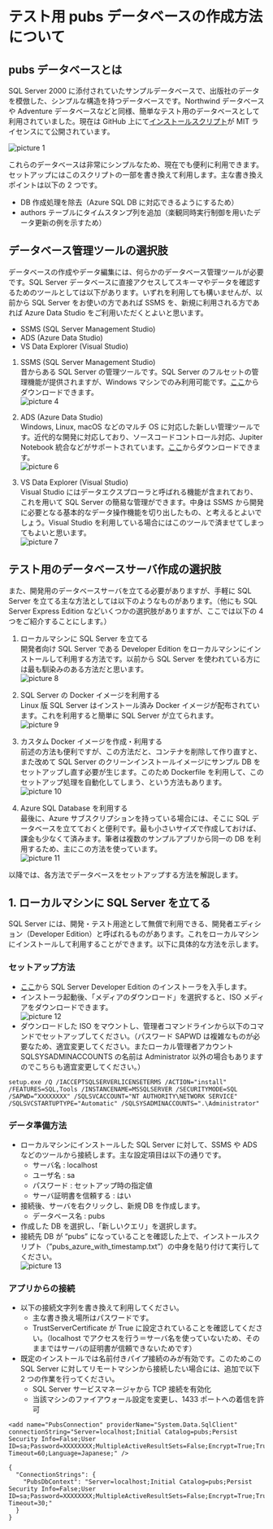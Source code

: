 
# テスト用 pubs データベースの作成方法について

## pubs データベースとは

SQL Server 2000 に添付されていたサンプルデータベースで、出版社のデータを模倣した、シンプルな構造を持つデータベースです。Northwind データベースや Adventure データベースなどと同様、簡単なテスト用のデータベースとして利用されていました。現在は GitHub 上にて[インストールスクリプト](https://github.com/microsoft/sql-server-samples/blob/master/samples/databases/northwind-pubs/instpubs.sql)が MIT ライセンスにて公開されています。

![picture 1](images/f0a79b9c8ba719499d2d627e2a78f838bcff93c9a85573e2f914ccf6d937faae.png)  

これらのデータベースは非常にシンプルなため、現在でも便利に利用できます。セットアップにはこのスクリプトの一部を書き換えて利用します。主な書き換えポイントは以下の 2 つです。

- DB 作成処理を除去（Azure SQL DB に対応できるようにするため）
- authors テーブルにタイムスタンプ列を追加（楽観同時実行制御を用いたデータ更新の例を示すため）

## データベース管理ツールの選択肢

データベースの作成やデータ編集には、何らかのデータベース管理ツールが必要です。SQL Server データベースに直接アクセスしてスキーマやデータを確認するためのツールとしては以下があります。いずれを利用しても構いませんが、以前から SQL Server をお使いの方であれば SSMS を、新規に利用される方であれば Azure Data Studio をご利用いただくとよいと思います。

- SSMS (SQL Server Management Studio)
- ADS (Azure Data Studio)
- VS Data Explorer (Visual Studio)

1. SSMS (SQL Server Management Studio)\
昔からある SQL Server の管理ツールです。SQL Server のフルセットの管理機能が提供されますが、Windows マシンでのみ利用可能です。[ここ](https://learn.microsoft.com/ja-jp/sql/ssms/download-sql-server-management-studio-ssms)からダウンロードできます。\
![picture 4](images/79fab155d6dfcec57c749cdcaa15d56983999ea791bdf709f8e652edf292f114.png)  

2. ADS (Azure Data Studio)\
Windows, Linux, macOS などのマルチ OS に対応した新しい管理ツールです。近代的な開発に対応しており、ソースコードコントロール対応、Jupiter Notebook 統合などがサポートされています。[ここ](https://learn.microsoft.com/ja-jp/sql/azure-data-studio/download-azure-data-studio)からダウンロードできます。\
![picture 6](images/41df9c32b091dbb56f0e8dd57dcdbe06ff2f97507e26b873f676f6fd49417d4b.png)  

3. VS Data Explorer (Visual Studio)\
Visual Studio にはデータエクスプローラと呼ばれる機能が含まれており、これを用いて SQL Server の簡易な管理ができます。中身は SSMS から開発に必要となる基本的なデータ操作機能を切り出したもの、と考えるとよいでしょう。Visual Studio を利用している場合にはこのツールで済ませてしまってもよいと思います。\
![picture 7](images/ff9f5c8f9da3b35de6d0473cc728d3b62b4de5b1133830f5ebb40a14193bb633.png)  

## テスト用のデータベースサーバ作成の選択肢

また、開発用のデータベースサーバを立てる必要がありますが、手軽に SQL Server を立てる主な方法としては以下のようなものがあります。（他にも SQL Server Express Edition などいくつかの選択肢がありますが、ここでは以下の 4 つをご紹介することにします。）

1. ローカルマシンに SQL Server を立てる\
開発者向け SQL Server である Developer Edition をローカルマシンにインストールして利用する方法です。以前から SQL Server を使われている方には最も馴染みのある方法だと思います。\
![picture 8](images/b42d457d26e9272b2ea4554adf5303d83c06aea179044aa1319bae25b4dbefc5.png)  

2. SQL Server の Docker イメージを利用する\
Linux 版 SQL Server はインストール済み Docker イメージが配布されています。これを利用すると簡単に SQL Server が立てられます。\
![picture 9](images/1a9b19c465ba857ebb39bde5435c09fe4f33cb8f1467e31c79e268b59cc72c75.png)  

3. カスタム Docker イメージを作成・利用する\
前述の方法も便利ですが、この方法だと、コンテナを削除して作り直すと、また改めて SQL Server のクリーンインストールイメージにサンプル DB をセットアップし直す必要が生じます。このため Dockerfile を利用して、このセットアップ処理を自動化してしまう、という方法もあります。\
![picture 10](images/9ab6c9498b6ad40c0fa4e406065cb219868972bb2348e9a88dfd289b7d9a1466.png)  

4. Azure SQL Database を利用する\
最後に、Azure サブスクリプションを持っている場合には、そこに SQL データベースを立てておくと便利です。最も小さいサイズで作成しておけば、課金も少なくて済みます。筆者は複数のサンプルアプリから同一の DB を利用するため、主にこの方法を使っています。\
![picture 11](images/838a4c04b3eef6f4c7fca2d493857dedd6d6d79e43984ebbb89edcd18fb0bce0.png) 

以降では、各方法でデータベースをセットアップする方法を解説します。

## 1. ローカルマシンに SQL Server を立てる

SQL Server には、開発・テスト用途として無償で利用できる、開発者エディション（Developer Edition）と呼ばれるものがあります。これをローカルマシンにインストールして利用することができます。以下に具体的な方法を示します。

### セットアップ方法

- [ここ](https://www.microsoft.com/ja-jp/sql-server/sql-server-downloads)から SQL Server Developer Edition のインストーラを入手します。
- インストーラ起動後、「メディアのダウンロード」を選択すると、ISO メディアをダウンロードできます。\
![picture 12](images/3d871e2e162af82b6e8ef1797a2f93a1861d6efece579ed761f1589a243acd64.png)  
- ダウンロードした ISO をマウントし、管理者コマンドラインから以下のコマンドでセットアップしてください。（パスワード SAPWD は複雑なものが必要なため、適宜変更してください。またローカル管理者アカウント SQLSYSADMINACCOUNTS の名前は Administrator 以外の場合もありますのでこちらも適宜変更してください。）
```
setup.exe /Q /IACCEPTSQLSERVERLICENSETERMS /ACTION="install" /FEATURES=SQL,Tools /INSTANCENAME=MSSQLSERVER /SECURITYMODE=SQL /SAPWD=“XXXXXXXX" /SQLSVCACCOUNT="NT AUTHORITY\NETWORK SERVICE" /SQLSVCSTARTUPTYPE="Automatic" /SQLSYSADMINACCOUNTS=".\Administrator"
```

### データ準備方法

- ローカルマシンにインストールした SQL Server に対して、SSMS や ADS などのツールから接続します。主な設定項目は以下の通りです。
  - サーバ名 : localhost
  - ユーザ名 : sa
  - パスワード : セットアップ時の指定値
  - サーバ証明書を信頼する : はい
- 接続後、サーバを右クリックし、新規 DB を作成します。
  - データベース名 : pubs
- 作成した DB を選択し、「新しいクエリ」を選択します。
- 接続先 DB が “pubs” になっていることを確認した上で、インストールスクリプト（”pubs_azure_with_timestamp.txt”）の中身を貼り付けて実行してください。\
![picture 13](images/8800bd2c4eb2e984ae3d82bd9d5f9d17919ada2d099b5963aba56b5ba3b6a254.png)  

### アプリからの接続

- 以下の接続文字列を書き換えて利用してください。
  - 主な書き換え場所はパスワードです。
  - TrustServerCertificate が True に設定されていることを確認してください。（localhost でアクセスを行う＝サーバ名を使っていないため、そのままではサーバの証明書が信頼できないためです）
- 既定のインストールでは名前付きパイプ接続のみが有効です。このためこの SQL Server に対してリモートマシンから接続したい場合には、追加で以下 2 つの作業を行ってください。
  - SQL Server サービスマネージャから TCP 接続を有効化
  - 当該マシンのファイアウォール設定を変更し、1433 ポートへの着信を許可

``` web.config の設定例
<add name="PubsConnection" providerName="System.Data.SqlClient" connectionString="Server=localhost;Initial Catalog=pubs;Persist Security Info=False;User ID=sa;Password=XXXXXXXX;MultipleActiveResultSets=False;Encrypt=True;TrustServerCertificate=True;ConnectRetryCount=3;ConnectRetryInterval=30;Connection Timeout=60;Language=Japanese;" />
```

``` ユーザシークレットの設定例
{
  "ConnectionStrings": {
    "PubsDbContext": "Server=localhost;Initial Catalog=pubs;Persist Security Info=False;User ID=sa;Password=XXXXXXXX;MultipleActiveResultSets=False;Encrypt=True;TrustServerCertificate=True;Connection Timeout=30;"
  }
}
```



